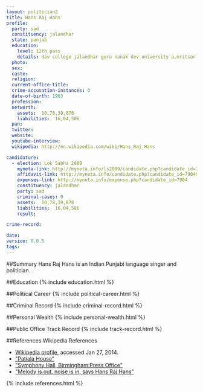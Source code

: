 ```yaml
---
layout: politician2
title: Hans Raj Hans
profile: 
  party: sad
  constituency: jalandhar
  state: punjab
  education: 
    level: 12th pass
    details: dav college jalandhar guru nanak dev university a,mritsar-1981
  photo: 
  sex: 
  caste: 
  religion: 
  current-office-title: 
  crime-accusation-instances: 0
  date-of-birth: 1963
  profession: 
  networth: 
    assets:  10,78,39,878
    liabilities:  16,04,586
  pan: 
  twitter: 
  website: 
  youtube-interview: 
  wikipedia: http://en.wikipedia.com/wiki/Hans_Raj_Hans

candidature: 
  - election: Lok Sabha 2009
    myneta-link: http://myneta.info/ls2009/candidate.php?candidate_id=7904
    affidavit-link: http://myneta.info/candidate.php?candidate_id=7904&scan=original
    expenses-link: http://myneta.info/expense.php?candidate_id=7904
    constituency: jalandhar 
    party: sad
    criminal-cases: 0
    assets:  10,78,39,878
    liabilities:  16,04,586
    result:  

crime-record: 

date: 
version: 0.0.5
tags: 
---
```

##Summary
Hans Raj Hans is an Indian Punjabi language singer and politician.




##Education
{% include education.html %}


##Political Career
{% include political-career.html %}


##Criminal Record
{% include criminal-record.html %}


##Personal Wealth
{% include personal-wealth.html %}


##Public Office Track Record
{% include track-record.html %}


##References
Wikipedia References
- [Wikipedia profile]({{page.profile.wikipedia}}), accessed Jan 27, 2014.
- ["Patiala House"][wiki1]
- ["Symphony Hall, Birmingham:Press Office"][wiki2]
- ["Melody is out, noise is in, says Hans Raj Hans"][wiki3]

[wiki1]: http://timesofindia.indiatimes.com/entertainment/music/music-reviews/Patiala-House/articleshow/7302466.cms
[wiki2]: http://www.symphonyhall.co.uk/press_office.asp?id=38
[wiki3]: http://articles.timesofindia.indiatimes.com/2003-06-29/chandigarh/27196682_1_hans-raj-hans-cadets-sufi-singer


{% include references.html %}